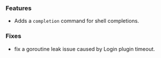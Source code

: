 ### Features

* Adds a `completion` command for shell completions.

### Fixes

* fix a goroutine leak issue caused by Login plugin timeout.
